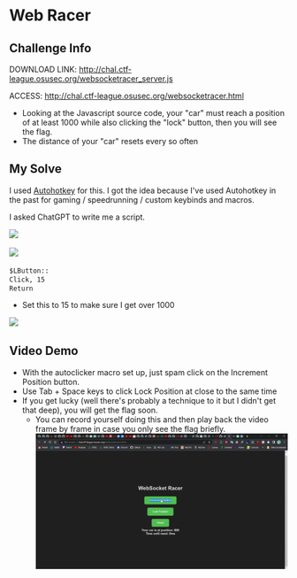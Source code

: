 # Web Racer
## Challenge Info

DOWNLOAD LINK: http://chal.ctf-league.osusec.org/websocketracer_server.js

ACCESS: http://chal.ctf-league.osusec.org/websocketracer.html

- Looking at the Javascript source code, your "car" must reach a position of at least 1000 while also clicking the "lock" button, then you will see the flag.
- The distance of your "car" resets every so often

## My Solve
I used [Autohotkey](https://www.autohotkey.com/) for this. I got the idea because I've used Autohotkey in the past for gaming / speedrunning / custom keybinds and macros.

I asked ChatGPT to write me a script.

![](https://media.discordapp.net/attachments/1090136825013747712/1105398259373056070/image.png?width=998&height=670)

![](https://media.discordapp.net/attachments/1090136825013747712/1105398385273475112/image.png?width=995&height=670)

```
$LButton::
Click, 15
Return
```
- Set this to 15 to make sure I get over 1000

![](https://media.discordapp.net/attachments/1090136825013747712/1105400947447959662/image.png?width=700&height=670)

## Video Demo
- With the autoclicker macro set up, just spam click on the Increment Position button.
- Use Tab + Space keys to click Lock Position at close to the same time
- If you get lucky (well there's probably a technique to it but I didn't get that deep), you will get the flag soon.
  - You can record yourself doing this and then play back the video frame by frame in case you only see the flag briefly.
![](https://github.com/solderq35/ctf-writeups/blob/main/web_racer.gif)
